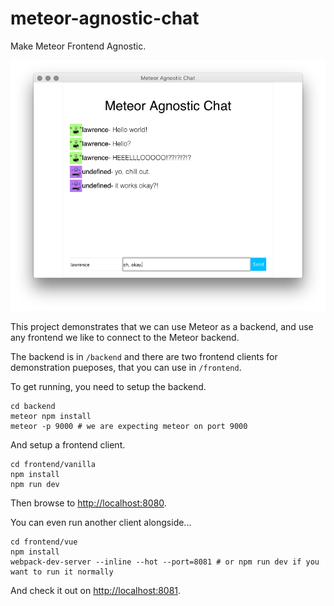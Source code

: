 # meteor-agnostic-chat

Make Meteor Frontend Agnostic.

![screenshot](lookatme.png)

This project demonstrates that we can use Meteor as a backend, and use any frontend we like to connect to the Meteor backend.

The backend is in `/backend` and there are two frontend clients for demonstration pueposes, that you can use in `/frontend`.

To get running, you need to setup the backend.

```
cd backend
meteor npm install
meteor -p 9000 # we are expecting meteor on port 9000
```

And setup a frontend client.

```
cd frontend/vanilla
npm install
npm run dev
```

Then browse to [http://localhost:8080](http://localhost:8080).

You can even run another client alongside...

```
cd frontend/vue
npm install
webpack-dev-server --inline --hot --port=8081 # or npm run dev if you want to run it normally
```

And check it out on [http://localhost:8081](http://localhost:8081).
